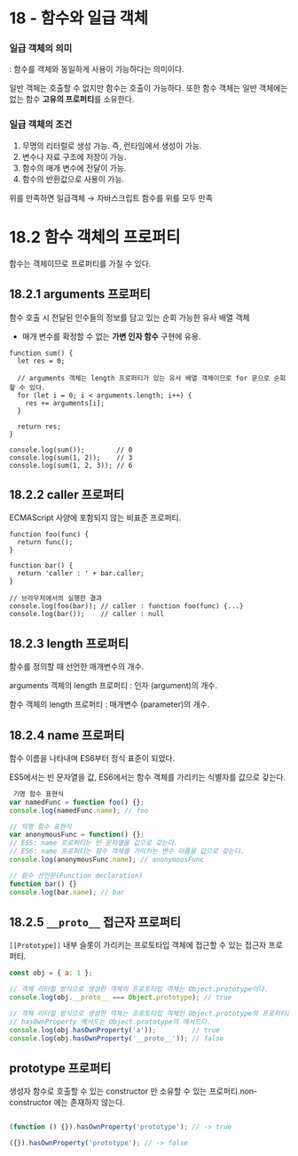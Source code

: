 # 18 - 함수와 일급 객체

### 일급 객체의 의미

: 함수를 객체와 동일하게 사용이 가능하다는 의미이다.

일반 객체는 호출할 수 없지만 함수는 호출이 가능하다. 또한 함수 객체는 일반 객체에는 없는 함수 **고유의 프로퍼티**를 소유한다.

### 일급 객체의 조건

1. 무명의 리터럴로 생성 가능. 즉, 런타임에서 생성이 가능.
2. 변수나 자료 구조에 저장이 가능.
3. 함수의 매개 변수에 전달이 가능.
4. 함수의 반환값으로 사용이 가능.

위를 만족하면 일급객체 → 자바스크립트 함수를 위를 모두 만족

# 18.2 함수 객체의 프로퍼티

함수는 객체이므로 프로퍼티를 가질 수 있다.

## 18.2.1 arguments 프로퍼티

함수 호출 시 전달된 인수들의 정보를 담고 있는 순회 가능한 유사 배열 객체

- 매개 변수를 확정할 수 없는 **가변 인자 함수** 구현에 유용.

```tsx
function sum() {
  let res = 0;

  // arguments 객체는 length 프로퍼티가 있는 유사 배열 객체이므로 for 문으로 순회할 수 있다.
  for (let i = 0; i < arguments.length; i++) {
    res += arguments[i];
  }

  return res;
}

console.log(sum());        // 0
console.log(sum(1, 2));    // 3
console.log(sum(1, 2, 3)); // 6
```

## 18.2.2 caller 프로퍼티

ECMAScript 사양에 포함되지 않는 비표준 프로퍼티.

```tsx
function foo(func) {
  return func();
}

function bar() {
  return 'caller : ' + bar.caller;
}

// 브라우저에서의 실행한 결과
console.log(foo(bar)); // caller : function foo(func) {...}
console.log(bar());    // caller : null
```

## 18.2.3 length 프로퍼티

함수를 정의할 때 선언한 매개변수의 개수.

arguments 객체의 length 프로퍼티 : 인자 (argument)의 개수.

함수 객체의 length 프로퍼티 : 매개변수 (parameter)의 개수.

## 18.2.4 name 프로퍼티

함수 이름을 나타내며 ES6부터 정식 표준이 되었다.

ES5에서는 빈 문자열을 값, ES6에서는 함수 객체를 가리키는 식별자를 값으로 갖는다.

```jsx
 기명 함수 표현식
var namedFunc = function foo() {};
console.log(namedFunc.name); // foo

// 익명 함수 표현식
var anonymousFunc = function() {};
// ES5: name 프로퍼티는 빈 문자열을 값으로 갖는다.
// ES6: name 프로퍼티는 함수 객체를 가리키는 변수 이름을 값으로 갖는다.
console.log(anonymousFunc.name); // anonymousFunc

// 함수 선언문(Function declaration)
function bar() {}
console.log(bar.name); // bar
```

## 18.2.5 `__proto__` 접근자 프로퍼티

`[[Prototype]]` 내부 슬롯이 가리키는 프로토타입 객체에 접근할 수 있는 접근자 프로퍼티.

```jsx
const obj = { a: 1 };

// 객체 리터럴 방식으로 생성한 객체의 프로토타입 객체는 Object.prototype이다.
console.log(obj.__proto__ === Object.prototype); // true

// 객체 리터럴 방식으로 생성한 객체는 프로토타입 객체인 Object.prototype의 프로퍼티를 상속받는다.
// hasOwnProperty 메서드는 Object.prototype의 메서드다.
console.log(obj.hasOwnProperty('a'));         // true
console.log(obj.hasOwnProperty('__proto__')); // false
```

## prototype 프로퍼티

생성자 함수로 호출할 수 있는 constructor 만 소유할 수 있는 프로퍼티.non-constructor 에는 존재하지 않는다.

```jsx

(function () {}).hasOwnProperty('prototype'); // -> true

({}).hasOwnProperty('prototype'); // -> false
```
